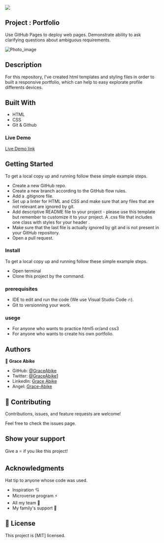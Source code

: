 ![](https://img.shields.io/badge/Microverse-blueviolet)

## Project : Portfolio

Use GitHub Pages to deploy web pages.
Demonstrate ability to ask clarifying questions about ambiguous requirements.

![Photo_image](image.png)

## Description
For this repository, I've created html templates and styling files in order to built a responsive portfolio,  which can help to easy explorate  profile differents devices.

## Built With
- HTML
- CSS
- Git & Github

### Live Demo

[Live Demo link](https://github.com/GraceAbike/Portfolio.git)
## Getting Started
To get a local copy up and running follow these simple example steps.

- Create a new GitHub repo.
- Create a new branch according to the GitHub flow rules.
- Add a .gitignore file.
- Set up a linter for HTML and CSS and make sure that any files that are not relevant are ignored by git.
- Add descriptive README file to your project - please use this template but remember to customize it to your project.
A .css file that includes one class with styles for your header .
- Make sure that the last file is actually ignored by git and is not present in your GitHub repository.
- Open a pull request.


### Install
To get a local copy up and running follow these simple example steps.
- Open terminal
- Clone this project by the command.

### prerequisites
- IDE to edit and run the code (We use Visual Studio Code 🔥).
- Git to versionning your work.
### usege
- For anyone who wants to practice html5 or/and css3
- For anyone who wants to create his own portfolio.
## Authors

👤 **Grace Abike**

- GitHub: [@GraceAbike](https://github.com/GraceAbike)
- Twitter: [@GraceAbike1](https://twitter.com/GraceAbike1)
- LinkedIn: [Grace Abike](https://www.linkedin.com/in/grace-abike-02770522a/)
- Angel: [Grace-Abike](https://angel.co/u/grace-abike)
## 🤝 Contributing

Contributions, issues, and feature requests are welcome!

Feel free to check the issues page.

## Show your support

Give a ⭐️ if you like this project!

## Acknowledgments

Hat tip to anyone whose code was used.
- Inspiration 💘
- Microverse program ⚡
- All my team 🏹
- My family's support 🙌
## 📝 License

This project is [MIT] licensed.

